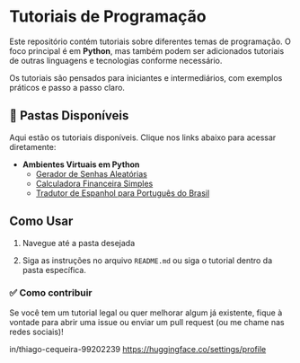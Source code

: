 # Tutoriais de Programação

Este repositório contém tutoriais sobre diferentes temas de programação. O foco principal é em **Python**, mas também podem ser adicionados tutoriais de outras linguagens e tecnologias conforme necessário.

Os tutoriais são pensados para iniciantes e intermediários, com exemplos práticos e passo a passo claro.

## 📁 Pastas Disponíveis

Aqui estão os tutoriais disponíveis. Clique nos links abaixo para acessar diretamente:

- **Ambientes Virtuais em Python**
   - [Gerador de Senhas Aleatórias](./Ambientes%20virtuais/gerador_senhas.md)
   - [Calculadora Financeira Simples](./Ambientes%20virtuais/calculadora_financeiras.md)
   - [Tradutor de Espanhol para Português do Brasil](./Ambientes%20virtuais/tradutor_es_br.md)

## Como Usar

1. Navegue até a pasta desejada
   
2. Siga as instruções no arquivo `README.md` ou siga o tutorial dentro da pasta específica.

### ✅ Como contribuir

Se você tem um tutorial legal ou quer melhorar algum já existente, fique à vontade para abrir uma issue ou enviar um pull request (ou me chame nas redes sociais)!

in/thiago-cequeira-99202239
https://huggingface.co/settings/profile

